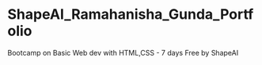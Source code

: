 # ShapeAI_Ramahanisha_Gunda_Portfolio
Bootcamp on Basic Web dev with HTML,CSS - 7 days Free by ShapeAI
